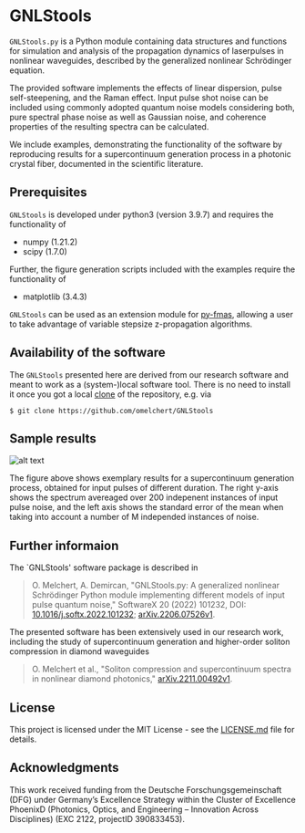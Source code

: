 # GNLStools 

`GNLStools.py` is a Python module containing data structures and functions for
simulation and analysis of the propagation dynamics of laserpulses in nonlinear
waveguides, described by the generalized nonlinear Schrödinger equation. 

The provided software implements the effects of linear dispersion, pulse
self-steepening, and the Raman effect. Input pulse shot noise can be included
using commonly adopted quantum noise models considering both, pure spectral
phase noise as well as Gaussian noise, and coherence properties of the
resulting spectra can be calculated. 

We include examples, demonstrating the functionality of the software by
reproducing results for a supercontinuum generation process in a photonic
crystal fiber, documented in the scientific literature.

## Prerequisites

`GNLStools` is developed under python3 (version 3.9.7) and requires the
functionality of 

* numpy (1.21.2)
* scipy (1.7.0)

Further, the figure generation scripts included with the examples require the
functionality of

* matplotlib (3.4.3)

`GNLStools` can be used as an extension module for
[py-fmas](https://github.com/omelchert/py-fmas), allowing a user to take
advantage of variable stepsize z-propagation algorithms.

## Availability of the software

The `GNLStools` presented here are derived from our research software and meant
to work as a (system-)local software tool. There is no need to install it once
you got a local
[clone](https://help.github.com/en/github/creating-cloning-and-archiving-repositories/cloning-a-repository)
of the repository, e.g. via

``$ git clone https://github.com/omelchert/GNLStools``



## Sample results

![alt text](https://github.com/omelchert/GNLStools/blob/main/results/numExp03_noise_model_01/pp_fig_FIG04/fig04.png)

The figure above shows exemplary results for a supercontinuum generation
process, obtained for input pulses of different duration. The right y-axis shows
the spectrum avereaged over 200 indepenent instances of input pulse noise, and
the left axis shows the standard error of the mean when taking into account a
number of M independed instances of noise. 

## Further informaion

The `GNLStools' software package is described in 

> O. Melchert, A. Demircan, "GNLStools.py: A generalized nonlinear Schrödinger Python module implementing different models of input pulse quantum noise," SoftwareX 20 (2022) 101232, DOI: [10.1016/j.softx.2022.101232](https://doi.org/10.1016/j.softx.2022.101232); [arXiv.2206.07526v1](https://doi.org/10.48550/arXiv.2206.07526).

The presented software has been extensively used in our research work,
including the study of supercontinuum generation and higher-order soliton
compression in diamond waveguides

> O. Melchert et al., "Soliton compression and supercontinuum spectra in nonlinear diamond photonics," [arXiv.2211.00492v1](https://doi.org/10.48550/arXiv.2211.00492).


## License 

This project is licensed under the MIT License - see the
[LICENSE.md](LICENSE.md) file for details.

## Acknowledgments

This work received funding from the Deutsche Forschungsgemeinschaft  (DFG)
under Germany’s Excellence Strategy within the Cluster of Excellence PhoenixD
(Photonics, Optics, and Engineering – Innovation Across Disciplines) (EXC 2122,
projectID 390833453).
